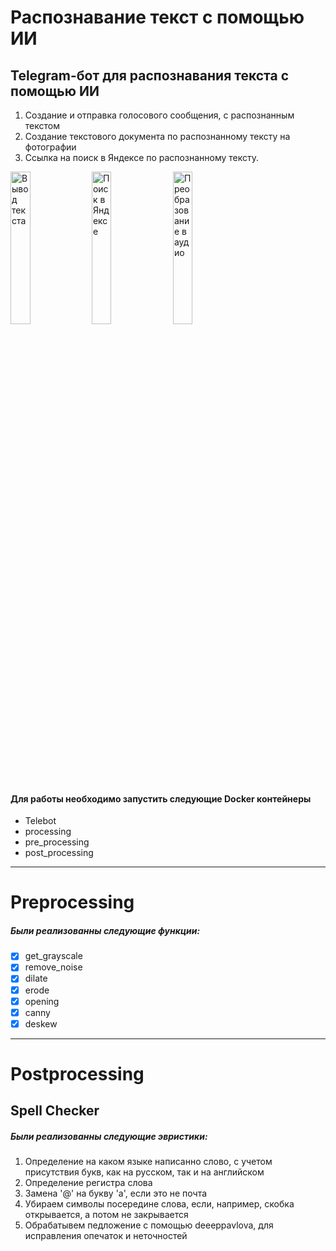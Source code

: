 # Распознавание текст с помощью ИИ

## Telegram-бот для распознавания текста с помощью ИИ

1. Создание и отправка голосового сообщения, с распознанным текстом
2. Создание текстового документа по распознанному тексту на фотографии
3. Ссылка на поиск в Яндексе по распознанному тексту.

<p float="left">
        <img src="/images/text.gif" width="25%" alt="Вывод текста"/>
        <img src="/images/yandex_search.gif" width="25%" alt="Поиск в Яндексе"/>
        <img src="/images/audio.gif" width="25%" alt="Преобразование в аудио"/>
</p>

#### Для работы необходимо запустить следующие Docker контейнеры

- Telebot
- processing
- pre_processing
- post_processing

---

# Preprocessing

##### Были реализованны следующие функции:

- [X] get_grayscale
- [X] remove_noise
- [X] dilate
- [X] erode
- [X] opening
- [X] canny
- [X] deskew

---

# Postprocessing

## Spell Checker

##### Были реализованны следующие эвристики:

1. Определение на каком языке написанно слово, с учетом присутствия букв, как на русском, так и на английском
2. Определение регистра слова
3. Замена '@' на букву 'а', если это не почта
4. Убираем символы посередине слова, если, например, скобка открывается, а потом не закрывается
5. Обрабатывем педложение с помощью deeeppavlova, для исправления опечаток и неточностей

